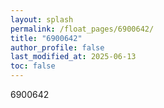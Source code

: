```yaml
---
layout: splash
permalink: /float_pages/6900642/
title: "6900642"
author_profile: false
last_modified_at: 2025-06-13
toc: false
---
```

 
6900642
